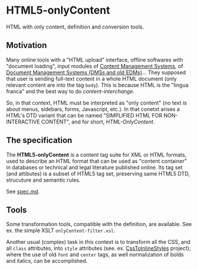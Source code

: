 HTML5-onlyContent
=================

HTML with only content, definition and conversion tools.

## Motivation ##

Many online tools with a "HTML upload" interface, offline softwares with "document loading", input modules of [Content Management Systems](https://en.wikipedia.org/wiki/Content_management_system),
of [Document Management Systems (DMSs and old EDMs)](https://en.wikipedia.org/wiki/Document_management_system)... They supposed that user is sending full-text content in a whole HTML document (only relevant content are into the tag `body`). This is  because HTML is the "lingua franca" and the best way to do *content-interchange*.

So, in that context, HTML must be interpreted as "only content" (no text is about menus, sidebars, forms, Javascript, etc.). In that conetxt arises a HTML's DTD variant that can be named "SIMPLIFIED  HTML FOR NON-INTERACTIVE CONTENT", and for short, *HTML-OnlyContent*.

## The specification  ##

The **HTML5-onlyContent** is a content tag suite for XML or HTML formats, used to describe an HTML format that can be used as "content container" in databases or technical and legal literature published online. Its tag set (and attibutes) is a subset of HTML5 tag set, preserving same HTML5 DTD, strucuture and semantic rules.

See [spec.md](spec.md).

## Tools ##

Some transformation tools, compatible with the definition, are available. See ex. the simple XSLT `onlyContent-filter.xsl`.

Another usual (complex) task in this context is to transform all the CSS, and all `class` attributes, into `style` attributes (see. ex. [CssToInlineStyles](https://github.com/tijsverkoyen/CssToInlineStyles) project); where the use of old `font` and `center`  tags, as well normalization of bolds and italics, can be accomplished.
